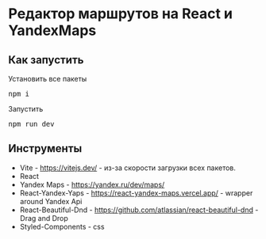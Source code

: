 # Редактор маршрутов на React и YandexMaps

## Как запустить

Установить все пакеты
<pre>npm i</pre>
Запустить
<pre>npm run dev</pre>

## Инструменты

- Vite - https://vitejs.dev/ - из-за скорости загрузки всех пакетов.
- React
- Yandex Maps - https://yandex.ru/dev/maps/
- React-Yandex-Yaps - https://react-yandex-maps.vercel.app/ - wrapper around Yandex Api
- React-Beautiful-Dnd - https://github.com/atlassian/react-beautiful-dnd - Drag and Drop
- Styled-Components - css